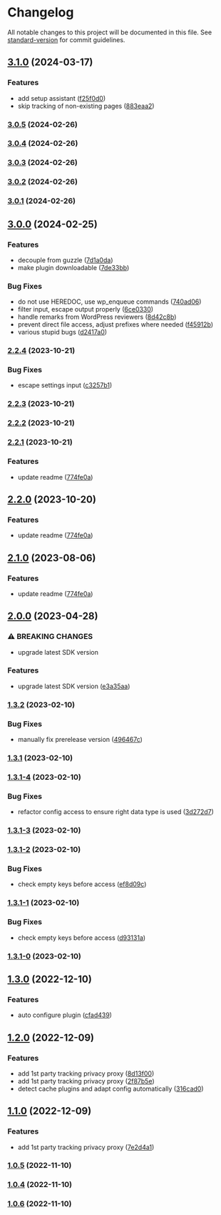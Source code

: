 # Changelog

All notable changes to this project will be documented in this file. See [standard-version](https://github.com/conventional-changelog/standard-version) for commit guidelines.

## [3.1.0](https://github.com/scobyio/analytics-wp/compare/v3.0.1...v3.1.0) (2024-03-17)


### Features

* add setup assistant ([f25f0d0](https://github.com/scobyio/analytics-wp/commit/f25f0d02791090aee8c42edd330882c81785c1f1))
* skip tracking of non-existing pages ([883eaa2](https://github.com/scobyio/analytics-wp/commit/883eaa29edb27f9708fdc09a9bfdfacfbf3cb636))

### [3.0.5](https://github.com/scobyio/analytics-wp/compare/v3.0.1...v3.0.5) (2024-02-26)

### [3.0.4](https://github.com/scobyio/analytics-wp/compare/v3.0.1...v3.0.4) (2024-02-26)

### [3.0.3](https://github.com/scobyio/analytics-wp/compare/v3.0.1...v3.0.3) (2024-02-26)

### [3.0.2](https://github.com/scobyio/analytics-wp/compare/v3.0.1...v3.0.2) (2024-02-26)

### [3.0.1](https://github.com/scobyio/analytics-wp/compare/v3.0.0...v3.0.1) (2024-02-26)

## [3.0.0](https://github.com/scobyio/analytics-wp/compare/v2.2.4...v3.0.0) (2024-02-25)


### Features

* decouple from guzzle ([7d1a0da](https://github.com/scobyio/analytics-wp/commit/7d1a0da6cbb23010d316a9a01c0154fc703cc566))
* make plugin downloadable ([7de33bb](https://github.com/scobyio/analytics-wp/commit/7de33bbe3da26157f9af442561cd2693ea9e3737))


### Bug Fixes

* do not use HEREDOC, use wp_enqueue commands ([740ad06](https://github.com/scobyio/analytics-wp/commit/740ad0673b51396491eed8234207042b3487d467))
* filter input, escape output properly ([6ce0330](https://github.com/scobyio/analytics-wp/commit/6ce03304a44163340fc28711e0d7108df4ecb1dd))
* handle remarks from WordPress reviewers ([8d42c8b](https://github.com/scobyio/analytics-wp/commit/8d42c8b8152a0ed832c418723253d49b148e5c42))
* prevent direct file access, adjust prefixes where needed ([f45912b](https://github.com/scobyio/analytics-wp/commit/f45912bc1043c2a6dcc15fbd577723b046d207ea))
* various stupid bugs ([d2417a0](https://github.com/scobyio/analytics-wp/commit/d2417a0f071d175ffb86bddc572aac74ba2a56d6))

### [2.2.4](https://github.com/scobyio/analytics-wp/compare/v2.2.3...v2.2.4) (2023-10-21)


### Bug Fixes

* escape settings input ([c3257b1](https://github.com/scobyio/analytics-wp/commit/c3257b1853741d410e562fcb0e8f83d4795902cb))

### [2.2.3](https://github.com/scobyio/analytics-wp/compare/v2.2.2...v2.2.3) (2023-10-21)

### [2.2.2](https://github.com/scobyio/analytics-wp/compare/v2.2.1...v2.2.2) (2023-10-21)

### [2.2.1](https://github.com/scobyio/analytics-wp/compare/v2.0.0...v2.2.1) (2023-10-21)


### Features

* update readme ([774fe0a](https://github.com/scobyio/analytics-wp/commit/774fe0ada7ec3dbfa5edf2e78778ee47e2c99bc6))

## [2.2.0](https://github.com/scobyio/analytics-wp/compare/v2.0.0...v2.2.0) (2023-10-20)


### Features

* update readme ([774fe0a](https://github.com/scobyio/analytics-wp/commit/774fe0ada7ec3dbfa5edf2e78778ee47e2c99bc6))

## [2.1.0](https://github.com/scobyio/analytics-wp/compare/v2.0.0...v2.1.0) (2023-08-06)


### Features

* update readme ([774fe0a](https://github.com/scobyio/analytics-wp/commit/774fe0ada7ec3dbfa5edf2e78778ee47e2c99bc6))

## [2.0.0](https://github.com/scobyio/analytics-wp/compare/v1.3.2...v2.0.0) (2023-04-28)


### ⚠ BREAKING CHANGES

* upgrade latest SDK version

### Features

* upgrade latest SDK version ([e3a35aa](https://github.com/scobyio/analytics-wp/commit/e3a35aa73336e8a7d7f31697d4fdf0125b8fd581))

### [1.3.2](https://github.com/scobyio/analytics-wp/compare/v1.3.1...v1.3.2) (2023-02-10)


### Bug Fixes

* manually fix prerelease version ([496467c](https://github.com/scobyio/analytics-wp/commit/496467c7eb9209e1ab547680454cd61d109c8761))

### [1.3.1](https://github.com/scobyio/analytics-wp/compare/v1.3.1-4...v1.3.1) (2023-02-10)

### [1.3.1-4](https://github.com/scobyio/analytics-wp/compare/v1.3.1-3...v1.3.1-4) (2023-02-10)


### Bug Fixes

* refactor config access to ensure right data type is used ([3d272d7](https://github.com/scobyio/analytics-wp/commit/3d272d77c7c6e84fa864bde505da33c071469342))

### [1.3.1-3](https://github.com/scobyio/analytics-wp/compare/v1.3.1-2...v1.3.1-3) (2023-02-10)

### [1.3.1-2](https://github.com/scobyio/analytics-wp/compare/v1.3.1-1...v1.3.1-2) (2023-02-10)


### Bug Fixes

* check empty keys before access ([ef8d09c](https://github.com/scobyio/analytics-wp/commit/ef8d09c0509396ae133111dfd6b5d5649d892af1))

### [1.3.1-1](https://github.com/scobyio/analytics-wp/compare/v1.3.1-0...v1.3.1-1) (2023-02-10)


### Bug Fixes

* check empty keys before access ([d93131a](https://github.com/scobyio/analytics-wp/commit/d93131a8e626c2d8c3beddcd12cb1cd8f834d6f2))

### [1.3.1-0](https://github.com/scobyio/analytics-wp/compare/v1.3.0...v1.3.1-0) (2023-02-10)

## [1.3.0](https://github.com/scobyio/analytics-wp/compare/v1.2.0...v1.3.0) (2022-12-10)


### Features

* auto configure plugin ([cfad439](https://github.com/scobyio/analytics-wp/commit/cfad4397ad80e9fb35f11dc8a747dc186ebef7f8))

## [1.2.0](https://github.com/scobyio/analytics-wp/compare/v1.0.5...v1.2.0) (2022-12-09)


### Features

* add 1st party tracking privacy proxy ([8d13f00](https://github.com/scobyio/analytics-wp/commit/8d13f0065cbb71da12dcc2a3dff65cb75d45a7ef))
* add 1st party tracking privacy proxy ([2f87b5e](https://github.com/scobyio/analytics-wp/commit/2f87b5eb4bcaa249385ecbe01f1df864fa1f79de))
* detect cache plugins and adapt config automatically ([316cad0](https://github.com/scobyio/analytics-wp/commit/316cad004a87ad81a519f8fee520b66f776b80d1))

## [1.1.0](https://github.com/scobyio/analytics-wp/compare/v1.0.5...v1.1.0) (2022-12-09)


### Features

* add 1st party tracking privacy proxy ([7e2d4a1](https://github.com/scobyio/analytics-wp/commit/7e2d4a13ac7c92e0fb187e897aa22edc9ce3e711))

### [1.0.5](https://github.com/scobyio/analytics-wp/compare/v1.0.4...v1.0.5) (2022-11-10)

### [1.0.4](https://github.com/scobyio/analytics-wp/compare/v1.0.2...v1.0.4) (2022-11-10)

### [1.0.6](https://github.com/scobyio/analytics-wp/compare/v1.0.3...v1.0.6) (2022-11-10)
